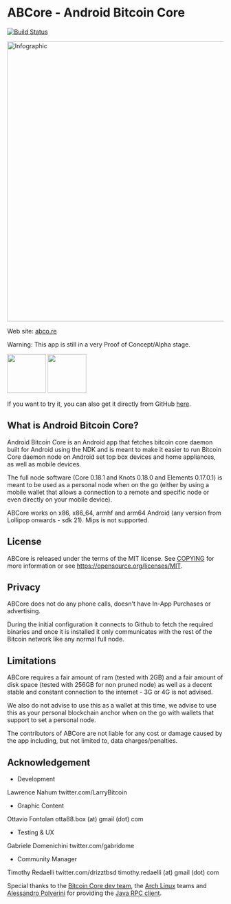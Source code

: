 ABCore - Android Bitcoin Core
=============================

[![Build Status](https://travis-ci.org/greenaddress/abcore.svg?branch=master)](https://travis-ci.org/greenaddress/abcore)

<a href="http://abco.re"> <img src="http://abco.re/assets/images/schema.png" alt="Infographic" width="650" height="650"></a>

Web site: <a href="http://abco.re">abco.re</a>

Warning: This app is still in a very Proof of Concept/Alpha stage.

<a href="https://f-droid.org/packages/com.greenaddress.abcore/" target="_blank">
<img src="https://f-droid.org/badge/get-it-on.png" height="90"/></a>
<a href="https://play.google.com/apps/testing/com.greenaddress.abcore" target="_blank">
<img src="https://play.google.com/intl/en_us/badges/images/generic/en-play-badge.png" height="90"/></a>

If you want to try it, you can also get it directly from GitHub [here](https://github.com/greenaddress/abcore/releases/tag/v0.63alphaPoC).

What is Android Bitcoin Core?
-----------------------------

Android Bitcoin Core is an Android app that fetches bitcoin core daemon built for Android using the NDK and is meant to make it easier
to run Bitcoin Core daemon node on Android set top box devices and home appliances, as well as mobile devices.

The full node software (Core 0.18.1 and Knots 0.18.0 and Elements 0.17.0.1) is meant to be used as a personal node when on the go (either by using a mobile wallet that allows a connection to a remote and specific node or even directly on your mobile device).

ABCore works on x86, x86_64, armhf and arm64 Android (any version from Lollipop onwards - sdk 21). Mips is not supported.

License
-------

ABCore is released under the terms of the MIT license. See [COPYING](COPYING) for more
information or see https://opensource.org/licenses/MIT.

Privacy
-------

ABCore does not do any phone calls, doesn't have In-App Purchases or advertising.

During the initial configuration it connects to Github to fetch the required binaries and once it is installed it only communicates with the rest of the Bitcoin network like any normal full node.

Limitations
-----------

ABCore requires a fair amount of ram (tested with 2GB) and a fair amount of disk space (tested with 256GB for non pruned node) as well as a decent stable and constant connection to the internet - 3G or 4G is not advised.

We also do not advise to use this as a wallet at this time, we advise to use this as your personal blockchain anchor when on the go with wallets that support to set a personal node.

The contributors of ABCore are not liable for any cost or damage caused by the app including, but not limited to, data charges/penalties.

Acknowledgement
---------------

- Development

Lawrence Nahum
twitter.com/LarryBitcoin

- Graphic Content

Ottavio Fontolan
otta88.box (at) gmail (dot) com

- Testing & UX

Gabriele Domenichini
twitter.com/gabridome

- Community Manager

Timothy Redaelli
twitter.com/drizztbsd
timothy.redaelli (at) gmail (dot) com

Special thanks to the [Bitcoin Core dev team](https://bitcoincore.org/), the [Arch Linux](https://www.archlinux.org/) teams and [Alessandro Polverini](https://github.com/Polve) for providing the [Java RPC client](https://github.com/Polve/JavaBitcoindRpcClient).
